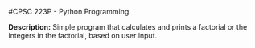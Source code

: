 #CPSC 223P - Python Programming

__Description:__ Simple program that calculates and prints a factorial or the integers in the factorial, based on user input.
